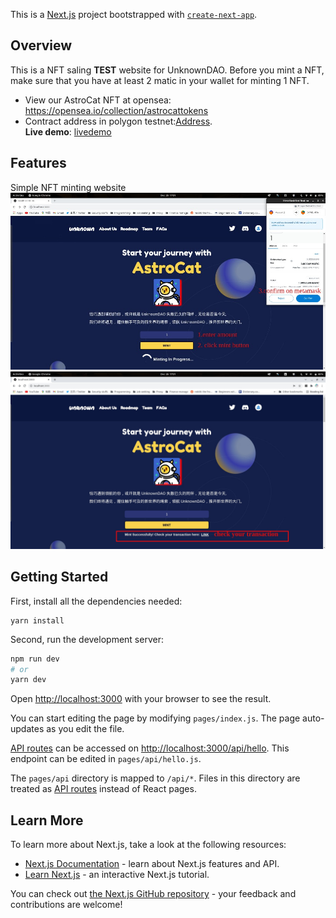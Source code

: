 This is a [Next.js](https://nextjs.org/) project bootstrapped with [`create-next-app`](https://github.com/vercel/next.js/tree/canary/packages/create-next-app).
## Overview
This is a NFT saling **TEST** website for UnknownDAO. Before you mint a NFT, make sure that you have at least 2 matic in your wallet for minting 1 NFT.    
- View our AstroCat NFT at opensea: https://opensea.io/collection/astrocattokens          
- Contract address in polygon testnet:[Address](https://mumbai.polygonscan.com/address/0x7de72ea18b27cdc91a152e682816cab6cd744f3e).                                 
**Live demo**: [livedemo](https://stoic-curran-38ad95.netlify.app/)
## Features
Simple NFT minting website
![sign](./img/sign.jpg)
![mint](./img/mint-success.jpg)
                               

## Getting Started
First, install all the dependencies needed:
```
yarn install
```
Second, run the development server:

```bash
npm run dev
# or
yarn dev
```

Open [http://localhost:3000](http://localhost:3000) with your browser to see the result.

You can start editing the page by modifying `pages/index.js`. The page auto-updates as you edit the file.

[API routes](https://nextjs.org/docs/api-routes/introduction) can be accessed on [http://localhost:3000/api/hello](http://localhost:3000/api/hello). This endpoint can be edited in `pages/api/hello.js`.

The `pages/api` directory is mapped to `/api/*`. Files in this directory are treated as [API routes](https://nextjs.org/docs/api-routes/introduction) instead of React pages.

## Learn More

To learn more about Next.js, take a look at the following resources:

- [Next.js Documentation](https://nextjs.org/docs) - learn about Next.js features and API.
- [Learn Next.js](https://nextjs.org/learn) - an interactive Next.js tutorial.

You can check out [the Next.js GitHub repository](https://github.com/vercel/next.js/) - your feedback and contributions are welcome!

